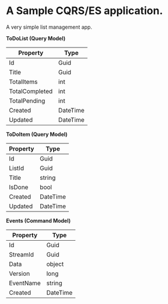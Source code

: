 # A Sample CQRS/ES application.

A very simple list management app.

**ToDoList (Query Model)**

| Property       | Type     |
| -------------- | -------- |
| Id             | Guid     |
| Title          | Guid     |
| TotalItems     | int      |
| TotalCompleted | int      |
| TotalPending   | int      |
| Created        | DateTime |
| Updated        | DateTime |

**ToDoItem (Query Model)**

| Property | Type     |
| -------- | -------- |
| Id       | Guid     |
| ListId   | Guid     | 
| Title    | string   |
| IsDone   | bool     |
| Created  | DateTime |
| Updated  | DateTime |

**Events (Command Model)**

| Property  | Type     |
| --------  | -------- |
| Id        | Guid     |
| StreamId  | Guid     |
| Data      | object   |
| Version   | long     |
| EventName | string   |
| Created   | DateTime |
